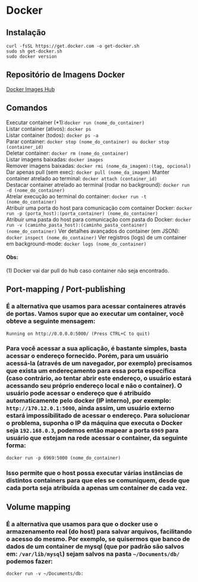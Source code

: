 # Docker

## Instalação
```shell 
curl -fsSL https://get.docker.com -o get-docker.sh
sudo sh get-docker.sh
sudo docker version
```

## Repositório de Imagens Docker 
[Docker Images Hub](https://hub.docker.com)

## Comandos
Executar container (*1):```docker run (nome_do_container)``` <br>
Listar container (ativos): ```docker ps``` <br>
Listar container (todos): ```docker ps -a``` <br>
Parar container: ```docker stop (nome_do_container) ou docker stop (container_id)``` <br>
Deletar container: ```docker rm (nome_do_container)``` <br>
Listar imagens baixadas: ```docker images``` <br>
Remover imagens baixadas: ```docker rmi (nome_da_imagem):(tag, opcional)``` <br>
Dar apenas pull (sem exec): ```docker pull (nome_da_imagem)```
Manter container atrelado ao terminal: ```docker attach (container_id)``` <br>
Destacar container atrelado ao terminal (rodar no background): ```docker run -d (nome_do_container)``` <br>
Atrelar execução ao terminal do container: ```docker run -t (nome_do_container)``` <br>
Atribuir uma porta do host para comunicação com container Docker: ```docker run -p (porta_host):(porta_container) (nome_do_container)``` <br>
Atribuir uma pasta do host para comunicação com pasta do Docker: ```docker run -v (caminho_pasta_host):(caminho_pasta_container) (nome_do_container)```
Ver detalhes avançados do container (em JSON): ```docker inspect (nome_do_container)```
Ver registros (logs) de um container em background-mode: ```docker logs (nome_do_container)```
#### Obs:
(1) Docker vai dar pull do hub caso container não seja encontrado.

## Port-mapping / Port-publishing

### É a alternativa que usamos para acessar containeres através de portas. Vamos supor que ao executar um container, você obteve a seguinte mensagem: <br>
```Running on http://0.0.0.0:5000/ (Press CTRL+C to quit)``` <br>
### Para você acessar a sua aplicação, é bastante simples, basta acessar o endereço fornecido. Porém, para um usuário acessá-la (através de um navegador, por exemplo) precisamos que exista um endereçamento para essa porta específica (caso contrário, ao tentar abrir este endereço, o usuário estará acessando seu próprio endereço local e não o container). O usuário pode acessar o endereço que é atribuído automaticamente pelo docker (IP interno), por exemplo: ```http://170.12.0.1:5000```, ainda assim, um usuário externo estará impossibilitado de acessar o endereço. Para solucionar o problema, suponha o IP da máquina que executa o Docker seja ```192.168.0.3```, podemos então mapear a porta ```6969``` para usuário que estejam na rede acessar o container, da seguinte forma:
```docker run -p 6969:5000 (nome_do_container)```
### Isso permite que o host possa executar várias instâncias de distintos containers para que eles se comuniquem, desde que cada porta seja atribuída a apenas um container de cada vez.

## Volume mapping
### É a alternativa que usamos para que o docker use o armazenamento real (do host) para salvar arquivos, facilitando o acesso do mesmo. Por exemplo, se quisermos que banco de dados de um container de mysql (que por padrão são salvos em: ```/var/lib/mysql```) sejam salvos na pasta ```~/Documents/db/``` podemos fazer:
```docker run -v ~/Documents/db:```